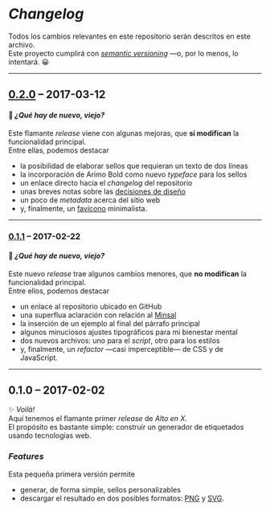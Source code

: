 
# _Changelog_

Todos los cambios relevantes en este repositorio serán descritos en este archivo.  
Este proyecto cumplirá con _[semantic versioning](http://semver.org)_
—o, por lo menos, lo intentará. :grinning:

----------------------------------------------------
## [0.2.0](../../compare/0.1.1...0.2.0) – 2017-03-12

#### :rabbit: _¿Qué hay de nuevo, viejo?_

Este flamante _release_ viene con algunas mejoras,
que **sí modifican** la funcionalidad principal.  
Entre ellas, podemos destacar

- la posibilidad de elaborar sellos que requieran un texto de dos líneas
- la incorporación de Arimo Bold como nuevo _typeface_ para los sellos
- un enlace directo hacia el _changelog_ del repositorio
- unas breves notas sobre las [decisiones de diseño](README.md#diseño)
- un poco de _metadata_ acerca del sitio web
- y, finalmente, un [favícono](https://en.wikipedia.org/wiki/Favicon) minimalista.

-----------------------------------------------------
### [0.1.1](../../compare/0.1.0...0.1.1) – 2017-02-22

#### :rabbit: _¿Qué hay de nuevo, viejo?_

Este nuevo _release_ trae algunos cambios menores,
que **no modifican** la funcionalidad principal.  
Entre ellos, podemos destacar

- un enlace al repositorio ubicado en GitHub
- una superflua aclaración con relación al [Minsal](http://www.minsal.cl)
- la inserción de un ejemplo al final del párrafo principal
- algunos minuciosos ajustes tipográficos para mi bienestar mental
- dos nuevos archivos: uno para el _script_, otro para los estilos
- y, finalmente, un _refactor_ —casi imperceptible— de CSS y de JavaScript.

---------------------
## 0.1.0 – 2017-02-02

:sparkles: _Voilà!_  
Aquí tenemos el flamante primer _release_ de _Alto en X_.  
El propósito es bastante simple:
construir un generador de etiquetados usando tecnologías web.

### _Features_

Esta pequeña primera versión permite

- generar, de forma simple, sellos personalizables
- descargar el resultado en dos posibles formatos: [PNG] y [SVG].

[/]:# (Referencías implícitas)

[png]: https://en.wikipedia.org/wiki/Portable_Network_Graphics
[svg]: https://en.wikipedia.org/wiki/Scalable_Vector_Graphics
